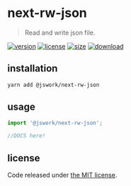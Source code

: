 # next-rw-json
> Read and write json file.

[![version][version-image]][version-url]
[![license][license-image]][license-url]
[![size][size-image]][size-url]
[![download][download-image]][download-url]

## installation
```bash
yarn add @jswork/next-rw-json
```

## usage
```js
import '@jswork/next-rw-json';

//DOCS here!
```

## license
Code released under [the MIT license](https://github.com/afeiship/next-rw-json/blob/master/LICENSE.txt).

[version-image]: https://img.shields.io/npm/v/@jswork/next-rw-json
[version-url]: https://npmjs.org/package/@jswork/next-rw-json

[license-image]: https://img.shields.io/npm/l/@jswork/next-rw-json
[license-url]: https://github.com/afeiship/next-rw-json/blob/master/LICENSE.txt

[size-image]: https://img.shields.io/bundlephobia/minzip/@jswork/next-rw-json
[size-url]: https://github.com/afeiship/next-rw-json/blob/master/dist/next-rw-json.min.js

[download-image]: https://img.shields.io/npm/dm/@jswork/next-rw-json
[download-url]: https://www.npmjs.com/package/@jswork/next-rw-json
